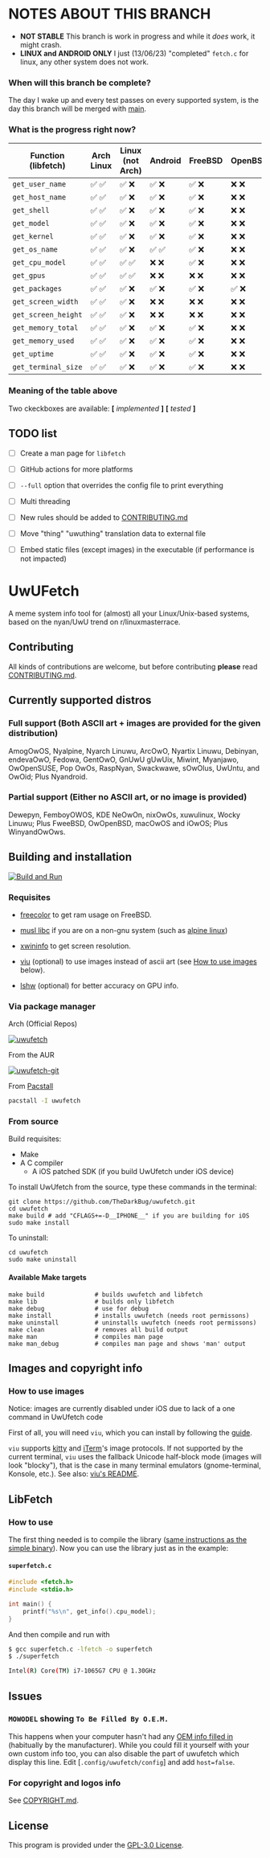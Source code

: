 # NOTES ABOUT THIS BRANCH
- **NOT STABLE** This branch is work in progress and while it *does* work, it might crash.
- **LINUX and ANDROID ONLY** I just (13/06/23) "completed" `fetch.c` for linux, any other system does not work.

### When will this branch be complete?
The day I wake up and every test passes on every supported system, is the day this branch will be merged with [main](https://github.com/TheDarkBug/uwufetch).

### What is the progress right now?
| Function (libfetch) | Arch Linux | Linux (not Arch) | Android | FreeBSD | OpenBSD | MacOS | Windows |
|---|---|---|---|---|---|---|---|
|`get_user_name`|✅ ✅|✅ ❌|✅ ❌|✅ ❌|❌ ❌|❌ ❌|✅ ❌|
|`get_host_name`|✅ ✅|✅ ❌|✅ ❌|✅ ❌|❌ ❌|❌ ❌|✅ ❌|
|`get_shell`|✅ ✅|✅ ❌|✅ ❌|✅ ❌|❌ ❌|❌ ❌|✅ ❌|
|`get_model`|✅ ✅|✅ ❌|✅ ❌|✅ ❌|❌ ❌|❌ ❌|✅ ❌|
|`get_kernel`|✅ ✅|✅ ❌|✅ ❌|✅ ❌|❌ ❌|❌ ❌|✅ ❌|
|`get_os_name`|✅ ✅|✅ ❌|✅ ✅|✅ ❌|❌ ❌|❌ ❌|✅ ✅|
|`get_cpu_model`|✅ ✅|✅ ✅|❌ ❌|✅ ❌|❌ ❌|❌ ❌|✅ ❌|
|`get_gpus`|✅ ✅|✅ ✅|❌ ❌|❌ ❌|❌ ❌|❌ ❌|✅ ✅|
|`get_packages`|✅ ✅|✅ ❌|✅ ❌|✅ ❌|✅ ❌|✅ ❌|❌ ❌|
|`get_screen_width`|✅ ✅|✅ ❌|❌ ❌|❌ ❌|❌ ❌|❌ ❌|✅ ✅|
|`get_screen_height`|✅ ✅|✅ ❌|❌ ❌|❌ ❌|❌ ❌|❌ ❌|✅ ✅|
|`get_memory_total`|✅ ✅|✅ ❌|✅ ❌|✅ ❌|❌ ❌|❌ ❌|✅ ❌|
|`get_memory_used`|✅ ✅|✅ ❌|✅ ❌|✅ ❌|❌ ❌|❌ ❌|✅ ❌|
|`get_uptime`|✅ ✅|✅ ❌|✅ ❌|✅ ❌|❌ ❌|❌ ❌|✅ ❌|
|`get_terminal_size`|✅ ✅|✅ ❌|✅ ❌|✅ ❌|❌ ❌|❌ ❌|✅ ❌|

### Meaning of the table above
Two ckeckboxes are available: **[** *implemented* **]** **[** *tested* **]**

## TODO list
- [ ] Create a man page for `libfetch`
- [ ] GitHub actions for more platforms
- [ ] `--full` option that overrides the config file to print everything
- [ ] Multi threading
- [ ] New rules should be added to [CONTRIBUTING.md](/CONTRIBUTING.md)
- [ ] Move "thing" "uwuthing" translation data to external file
- [ ] Embed static files (except images) in the executable (if performance is not impacted)


# UwUFetch

A meme system info tool for (almost) all your Linux/Unix-based systems, based on the nyan/UwU trend on r/linuxmasterrace.


## Contributing

All kinds of contributions are welcome, but before contributing **please** read [CONTRIBUTING.md](/CONTRIBUTING.md).

## Currently supported distros

### Full support (Both ASCII art + images are provided for the given distribution)

AmogOwOS, Nyalpine, Nyarch Linuwu, ArcOwO, Nyartix Linuwu, Debinyan, endevaOwO, Fedowa, GentOwO, GnUwU gUwUix, Miwint, Myanjawo, OwOpenSUSE, Pop OwOs, RaspNyan, Swackwawe, sOwOlus, UwUntu, and OwOid; Plus Nyandroid.

### Partial support (Either no ASCII art, or no image is provided)

Dewepyn, FemboyOWOS, KDE NeOwOn, nixOwOs, xuwulinux, Wocky Linuwu; Plus FweeBSD, OwOpenBSD, macOwOS and iOwOS; Plus WinyandOwOws.

## Building and installation

[![Build and Run](https://github.com/TheDarkBug/uwufetch/actions/workflows/c-cpp.yml/badge.svg)](https://github.com/TheDarkBug/uwufetch/actions/workflows/c-cpp.yml)

### Requisites

- [freecolor](http://www.rkeene.org/oss/freecolor/) to get ram usage on FreeBSD.

- [musl libc](https://musl.libc.org/) if you are on a non-gnu system (such as [alpine linux](https://pkgs.alpinelinux.org/package/edge/main/x86_64/musl-dev))

- [xwininfo](https://github.com/freedesktop/xorg-xwininfo) to get screen resolution.

- [viu](https://github.com/atanunq/viu) (optional) to use images instead of ascii art (see [How to use images](#how-to-use-images) below).

- [lshw](https://github.com/lyonel/lshw) (optional) for better accuracy on GPU info.

### Via package manager

Arch (Official Repos)

[![uwufetch](https://img.shields.io/archlinux/v/community/x86_64/uwufetch?label=uwufetch&logo=arch-linux&style=for-the-badge)](https://archlinux.org/packages/community/x86_64/uwufetch/)


From the AUR

[![uwufetch-git](https://img.shields.io/aur/version/uwufetch-git?color=1793d1&label=uwufetch-git&logo=arch-linux&style=for-the-badge)](https://aur.archlinux.org/packages/uwufetch-git/)

From [Pacstall](https://github.com/pacstall/pacstall#installing)

```bash
pacstall -I uwufetch
```

### From source

Build requisites:

- Make
- A C compiler
  - A iOS patched SDK (if you build UwUfetch under iOS device)

To install UwUfetch from the source, type these commands in the terminal:

```shell
git clone https://github.com/TheDarkBug/uwufetch.git
cd uwufetch
make build # add "CFLAGS+=-D__IPHONE__" if you are building for iOS
sudo make install
```

To uninstall:

```shell
cd uwufetch
sudo make uninstall
```

#### Available Make targets

```shell
make build              # builds uwufetch and libfetch
make lib                # builds only libfetch
make debug              # use for debug
make install            # installs uwufetch (needs root permissons)
make uninstall          # uninstalls uwufetch (needs root permissons)
make clean              # removes all build output
make man                # compiles man page
make man_debug          # compiles man page and shows 'man' output
```

## Images and copyright info

### How to use images

Notice: images are currently disabled under iOS due to lack of a one command in UwUfetch code

First of all, you will need `viu`, which you can install by following the [guide](https://github.com/atanunq/viu#installation).

`viu` supports [kitty](https://github.com/kovidgoyal/kitty) and [iTerm](https://iterm2.com/)'s image protocols.
If not supported by the current terminal, `viu` uses the fallback Unicode half-block mode (images will look "blocky"), that is the case in many terminal emulators (gnome-terminal, Konsole, etc.). See also: [viu's README](https://github.com/atanunq/viu#description).

## LibFetch

### How to use

The first thing needed is to compile the library ([same instructions as the simple binary](https://github.com/TheDarkBug/uwufetch#from-source)).
Now you can use the library just as in the example:

#### **`superfetch.c`**

```c
#include <fetch.h>
#include <stdio.h>

int main() {
    printf("%s\n", get_info().cpu_model);
}
```

And then compile and run with

```bash
$ gcc superfetch.c -lfetch -o superfetch
$ ./superfetch

Intel(R) Core(TM) i7-1065G7 CPU @ 1.30GHz
```

## Issues

### `MOWODEL` showing `To Be Filled By O.E.M.`

This happens when your computer hasn't had any [OEM info filled in](https://www.investopedia.com/terms/o/oem.asp) (habitually by the manufacturer).
While you could fill it yourself with your own custom info too, you can also disable the part of uwufetch which display this line.
Edit [`.config/uwufetch/config`] and add `host=false`.

### For copyright and logos info

See [COPYRIGHT.md](/res/COPYRIGHT.md).

## License

This program is provided under the [GPL-3.0 License](/LICENSE).
